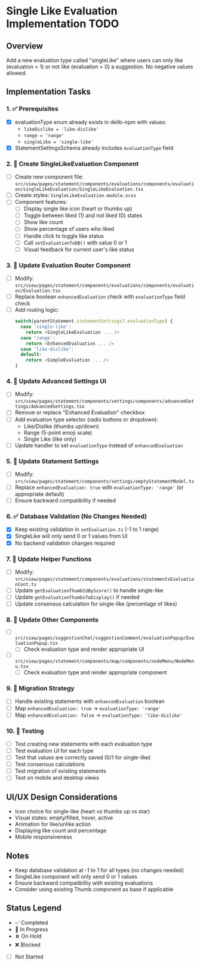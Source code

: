 # Single Like Evaluation Implementation TODO

## Overview
Add a new evaluation type called "singleLike" where users can only like (evaluation = 1) or not like (evaluation = 0) a suggestion. No negative values allowed.

## Implementation Tasks

### 1. ✅ Prerequisites
- [x] evaluationType enum already exists in delib-npm with values:
  - `likeDislike = 'like-dislike'`
  - `range = 'range'`
  - `singleLike = 'single-like'`
- [x] StatementSettingsSchema already includes `evaluationType` field

### 2. 🔄 Create SingleLikeEvaluation Component
- [ ] Create new component file: `src/view/pages/statement/components/evaluations/components/evaluation/singleLikeEvaluation/SingleLikeEvaluation.tsx`
- [ ] Create styles: `SingleLikeEvaluation.module.scss`
- [ ] Component features:
  - [ ] Display single like icon (heart or thumbs up)
  - [ ] Toggle between liked (1) and not liked (0) states
  - [ ] Show like count
  - [ ] Show percentage of users who liked
  - [ ] Handle click to toggle like status
  - [ ] Call `setEvaluationToDB()` with value 0 or 1
  - [ ] Visual feedback for current user's like status

### 3. 🔄 Update Evaluation Router Component
- [ ] Modify: `src/view/pages/statement/components/evaluations/components/evaluation/Evaluation.tsx`
- [ ] Replace boolean `enhancedEvaluation` check with `evaluationType` field check
- [ ] Add routing logic:
  ```typescript
  switch(parentStatement.statementSettings?.evaluationType) {
    case 'single-like':
      return <SingleLikeEvaluation ... />
    case 'range':
      return <EnhancedEvaluation ... />
    case 'like-dislike':
    default:
      return <SimpleEvaluation ... />
  }
  ```

### 4. 🔄 Update Advanced Settings UI
- [ ] Modify: `src/view/pages/statement/components/settings/components/advancedSettings/AdvancedSettings.tsx`
- [ ] Remove or replace "Enhanced Evaluation" checkbox
- [ ] Add evaluation type selector (radio buttons or dropdown):
  - Like/Dislike (thumbs up/down)
  - Range (5-point emoji scale)
  - Single Like (like only)
- [ ] Update handler to set `evaluationType` instead of `enhancedEvaluation`

### 5. 🔄 Update Statement Settings
- [ ] Modify: `src/view/pages/statement/components/settings/emptyStatementModel.ts`
- [ ] Replace `enhancedEvaluation: true` with `evaluationType: 'range'` (or appropriate default)
- [ ] Ensure backward compatibility if needed

### 6. ✅ Database Validation (No Changes Needed)
- [x] Keep existing validation in `setEvaluation.ts` (-1 to 1 range)
- [x] SingleLike will only send 0 or 1 values from UI
- [x] No backend validation changes required

### 7. 🔄 Update Helper Functions
- [ ] Modify: `src/view/pages/statement/components/evaluations/statementsEvaluationCont.ts`
- [ ] Update `getEvaluationThumbIdByScore()` to handle single-like
- [ ] Update `getEvaluationThumbsToDisplay()` if needed
- [ ] Update consensus calculation for single-like (percentage of likes)

### 8. 🔄 Update Other Components
- [ ] `src/view/pages/suggestionChat/suggestionComment/evaluationPopup/EvaluationPopup.tsx`
  - [ ] Check evaluation type and render appropriate UI
- [ ] `src/view/pages/statement/components/map/components/nodeMenu/NodeMenu.tsx`
  - [ ] Check evaluation type and render appropriate component

### 9. 🔄 Migration Strategy
- [ ] Handle existing statements with `enhancedEvaluation` boolean
- [ ] Map `enhancedEvaluation: true` → `evaluationType: 'range'`
- [ ] Map `enhancedEvaluation: false` → `evaluationType: 'like-dislike'`

### 10. 🔄 Testing
- [ ] Test creating new statements with each evaluation type
- [ ] Test evaluation UI for each type
- [ ] Test that values are correctly saved (0/1 for single-like)
- [ ] Test consensus calculations
- [ ] Test migration of existing statements
- [ ] Test on mobile and desktop views

## UI/UX Design Considerations
- Icon choice for single-like (heart vs thumbs up vs star)
- Visual states: empty/filled, hover, active
- Animation for like/unlike action
- Displaying like count and percentage
- Mobile responsiveness

## Notes
- Keep database validation at -1 to 1 for all types (no changes needed)
- SingleLike component will only send 0 or 1 values
- Ensure backward compatibility with existing evaluations
- Consider using existing Thumb component as base if applicable

## Status Legend
- ✅ Completed
- 🔄 In Progress
- ⏸️ On Hold
- ❌ Blocked
- [ ] Not Started